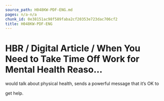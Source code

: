 ```yaml
---
source_path: H048KW-PDF-ENG.md
pages: n/a-n/a
chunk_id: 0e38151ac98f589faba2cf20353e723dac706cf2
title: H048KW-PDF-ENG
---
```

# HBR / Digital Article / When You Need to Take Time Off Work for Mental Health Reaso…

would talk about physical health, sends a powerful message that it’s OK to

get help.
